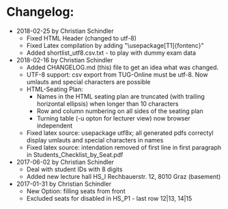 Changelog:
==========
* 2018-02-25 by Christian Schindler
  - Fixed HTML Header (changed to utf-8)
  - Fixed Latex compilation by adding "\usepackage[T1]{fontenc}"
  - Added shortlist_utf8.csv.txt - to play with dummy exam data
* 2018-02-16 by Christian Schindler
  - Added CHANGELOG.md (this) file to get an idea what was changed. 
  - UTF-8 support: csv export from TUG-Online must be utf-8. Now umlauts and special characters are possible
  - HTML-Seating Plan:
    - Names in the HTML seating plan are truncated (with trailing horizontal ellipsis) when longer than 10 characters 
    - Row and column numbering on all sides of the seating plan
    - Turning table (-u opton for lecturer view) now browser independent 
  - Fixed latex source: usepackage utf8x; all generated pdfs correctyl display  umlauts and special characters in names
  - Fixed latex source: intendation removed of first line in first paragraph in Students_Checklist_by_Seat.pdf 
* 2017-06-02 by Christian Schindler
  - Deal with student IDs with 8 digits
  - Added new lecture hall HS_I Rechbauerstr. 12, 8010 Graz (basement)
* 2017-01-31 by Christian Schindler
  - New Option: filling seats from front
  - Excluded seats for disabled in HS_P1 - last row 12|13, 14|15
